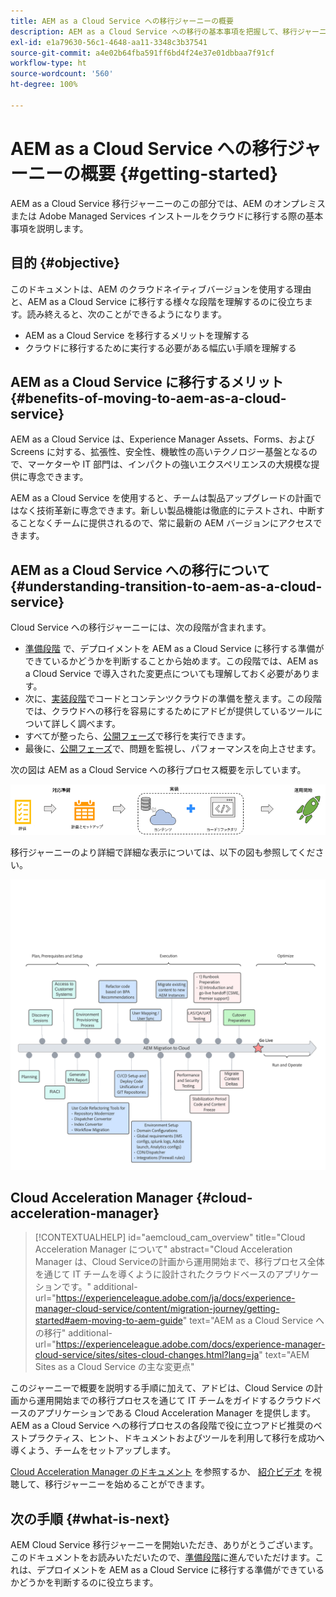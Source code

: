 ```yaml
---
title: AEM as a Cloud Service への移行ジャーニーの概要
description: AEM as a Cloud Service への移行の基本事項を把握して、移行ジャーニーを開始します。
exl-id: e1a79630-56c1-4648-aa11-3348c3b37541
source-git-commit: a4e02b64fba591ff6bd4f24e37e01dbbaa7f91cf
workflow-type: ht
source-wordcount: '560'
ht-degree: 100%

---
```


# AEM as a Cloud Service への移行ジャーニーの概要 {#getting-started}

AEM as a Cloud Service 移行ジャーニーのこの部分では、AEM のオンプレミスまたは Adobe Managed Services インストールをクラウドに移行する際の基本事項を説明します。

## 目的 {#objective}

このドキュメントは、AEM のクラウドネイティブバージョンを使用する理由と、AEM as a Cloud Service に移行する様々な段階を理解するのに役立ちます。読み終えると、次のことができるようになります。

* AEM as a Cloud Service を移行するメリットを理解する
* クラウドに移行するために実行する必要がある幅広い手順を理解する

## AEM as a Cloud Service に移行するメリット {#benefits-of-moving-to-aem-as-a-cloud-service}

AEM as a Cloud Service は、Experience Manager Assets、Forms、および Screens に対する、拡張性、安全性、機敏性の高いテクノロジー基盤となるので、マーケターや IT 部門は、インパクトの強いエクスペリエンスの大規模な提供に専念できます。

AEM as a Cloud Service を使用すると、チームは製品アップグレードの計画ではなく技術革新に専念できます。新しい製品機能は徹底的にテストされ、中断することなくチームに提供されるので、常に最新の AEM バージョンにアクセスできます。

## AEM as a Cloud Service への移行について {#understanding-transition-to-aem-as-a-cloud-service}

Cloud Service への移行ジャーニーには、次の段階が含まれます。

* [準備段階](/help/journey-migration/readiness.md) で、デプロイメントを AEM as a Cloud Service に移行する準備ができているかどうかを判断することから始めます。この段階では、AEM as a Cloud Service で導入された変更点についても理解しておく必要があります。
* 次に、[実装段階](/help/journey-migration/implementation.md)でコードとコンテンツクラウドの準備を整えます。この段階では、クラウドへの移行を容易にするためにアドビが提供しているツールについて詳しく調べます。
* すべてが整ったら、[公開フェーズ](/help/journey-migration/go-live.md)で移行を実行できます。
* 最後に、[公開フェーズ](/help/journey-migration/post-go-live.md)で、問題を監視し、パフォーマンスを向上させます。

次の図は AEM as a Cloud Service への移行プロセス概要を示しています。

![画像](/help/journey-migration/assets/move-aemcloud-process.png)

移行ジャーニーのより詳細で詳細な表示については、以下の図も参照してください。

![画像](/help/journey-migration/assets/migration-process.png)

## Cloud Acceleration Manager {#cloud-acceleration-manager}

>[!CONTEXTUALHELP]
>id="aemcloud_cam_overview"
>title="Cloud Acceleration Manager について"
>abstract="Cloud Acceleration Manager は、Cloud Serviceの計画から運用開始まで、移行プロセス全体を通じて IT チームを導くように設計されたクラウドベースのアプリケーションです。"
>additional-url="https://experienceleague.adobe.com/ja/docs/experience-manager-cloud-service/content/migration-journey/getting-started#aem-moving-to-aem-guide" text="AEM as a Cloud Service への移行"
>additional-url="https://experienceleague.adobe.com/docs/experience-manager-cloud-service/sites/sites-cloud-changes.html?lang=ja" text="AEM Sites as a Cloud Service の主な変更点"

このジャーニーで概要を説明する手順に加えて、アドビは、Cloud Service の計画から運用開始までの移行プロセスを通じて IT チームをガイドするクラウドベースのアプリケーションである Cloud Acceleration Manager を提供します。AEM as a Cloud Service への移行プロセスの各段階で役に立つアドビ推奨のベストプラクティス、ヒント、ドキュメントおよびツールを利用して移行を成功へ導くよう、チームをセットアップします。

[Cloud Acceleration Manager のドキュメント](/help/journey-migration/cloud-acceleration-manager/using-cam/getting-started-cam.md) を参照するか、 [紹介ビデオ](https://experienceleague.adobe.com/?launch=ExperienceManager-A-1-2021.1.migration&amp;recommended=ExperienceManager-A-1-2021.1.migration&amp;lang=ja#dashboard/learning) を視聴して、移行ジャーニーを始めることができます。

## 次の手順 {#what-is-next}

AEM Cloud Service 移行ジャーニーを開始いただき、ありがとうございます。このドキュメントをお読みいただいたので、[準備段階](/help/journey-migration/readiness.md)に進んでいただけます。これは、デプロイメントを AEM as a Cloud Service に移行する準備ができているかどうかを判断するのに役立ちます。
